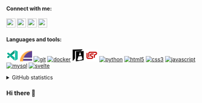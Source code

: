 #### Connect with me:

[<img height="24" width="24" src="https://cdn.jsdelivr.net/npm/simple-icons@v3/icons/linkedin.svg" />](https://www.linkedin.com/in/matthias-bartsch-b6468696/)
[<img height="24" width="24" src="https://cdn.jsdelivr.net/npm/simple-icons@v3/icons/twitter.svg" />](https://www.twitter.com/MBartsch)
[<img height="24" width="24" src="https://cdn.jsdelivr.net/npm/simple-icons@v3/icons/codewars.svg" />](https://www.codewars.com/users/MBartsch71)
[<img height="24" width="24" src="https://cdn.jsdelivr.net/npm/simple-icons@v3/icons/sap.svg" />](https://people.sap.com/mbartsch71ch)

#### Languages and tools:

![VS Code Insiders](icons/code-insiders-16.png)
![Eclipse](icons/eclipse.png)
[<img src="https://www.vectorlogo.zone/logos/git-scm/git-scm-icon.svg" alt="git" width="32" height="32"/>](#fragment)
[<img src="https://devicons.github.io/devicon/devicon.git/icons/docker/docker-original-wordmark.svg" alt="docker" width="32" height="32"/>](#fragment)
[<img src="icons/abap.svg" alt="abap" width="32" height="32"/>](#fragment)
[<img src="icons/lisp.svg" alt="lisp" width="32" height="32"/>](#fragment)
[<img src="https://devicons.github.io/devicon/devicon.git/icons/python/python-original.svg" alt="python" width="32" height="32"/>](#fragment)
[<img src="https://devicons.github.io/devicon/devicon.git/icons/html5/html5-original-wordmark.svg" alt="html5" width="32" height="32"/>](#fragment)
[<img src="https://devicons.github.io/devicon/devicon.git/icons/css3/css3-original-wordmark.svg" alt="css3" width="32" height="32"/>](#fragment)
[<img src="https://devicons.github.io/devicon/devicon.git/icons/javascript/javascript-original.svg" alt="javascript" width="32" height="32"/>](#fragment)
[<img src="https://devicons.github.io/devicon/devicon.git/icons/mysql/mysql-original-wordmark.svg" alt="mysql" width="32" height="32"/>](#fragment)
[<img src="https://upload.wikimedia.org/wikipedia/commons/thumb/1/1b/Svelte_Logo.svg/498px-Svelte_Logo.svg.png" alt="svelte" width="32" height="32"/>](#fragment)

<details>
<summary>GitHub statistics</summary>
<p>&nbsp;<img align="center" src="https://github-readme-stats.vercel.app/api?username=mbartsch71&show_icons=true" alt="mbartsch71" /></p>
</details>

### Hi there 👋

<!--
**MBartsch71/MBartsch71** is a ✨ _special_ ✨ repository because its `README.md` (this file) appears on your GitHub profile.

Here are some ideas to get you started:

- 🔭 I’m currently working on ...
- 🌱 I’m currently learning ...
- 👯 I’m looking to collaborate on ...
- 🤔 I’m looking for help with ...
- 💬 Ask me about ...
- 📫 How to reach me: ...
- 😄 Pronouns: ...
- ⚡ Fun fact: ...
-->
